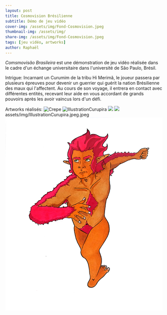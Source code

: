 ```yaml
---
layout: post
title: Cosmovision Brésilienne
subtitle: Démo de jeu vidéo
cover-img: /assets/img/Fond-Cosmovision.jpeg
thumbnail-img: /assets/img/
share-img: /assets/img/Fond-Cosmovision.jpeg
tags: [jeu vidéo, artworks]
author: Raphaël 
---
```


<i>Comsmovisão Brasileira </i> est une démonstration de jeu vidéo réalisée dans le cadre d'un échange universitaire dans l'université de São Paulo, Brésil. 

Intrigue: 
Incarnant un Curumim de la tribu Hi Merimã,
le joueur passera par plusieurs épreuves pour devenir un guerrier qui guérit la nation
Brésilienne des maux qui l'affectent.
Au cours de son voyage, il entrera en contact avec
différentes entités, recevant leur aide en vous accordant de grands pouvoirs
après les avoir vaincus lors d'un défi. 

Artworks réalisés: 
![Crepe](https://beautifuljekyll.com/assets/img/crepe.jpg)
![IllustrationCurupira](https://rapahel-angel-prieto.github.io/assets/img/IllustrationCurupira.jpeg.jpeg)
<img src= "raphael-angel-prieto.github.io/assets/IllustrationCurupira.jpeg.jpeg" > 
<img src= "raphael-angel-prieto.github.io/img/assets/IllustrationCurupira.jpeg.jpeg" >
assets/img/IllustrationCurupira.jpeg.jpeg 
<img src= "assets/img/IllustrationCurupira.jpeg.jpeg"> 


